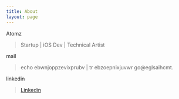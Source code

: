 ```yaml
---
title: About
layout: page
---
```


Atomz

> Startup | iOS Dev | Technical Artist

mail 

> echo ebwnjoppzevixprubv | tr ebzoepnixjuvwr go@eglsaihcmt.

linkedin

> [Linkedin](http://cn.linkedin.com/in/rhodneezheng)